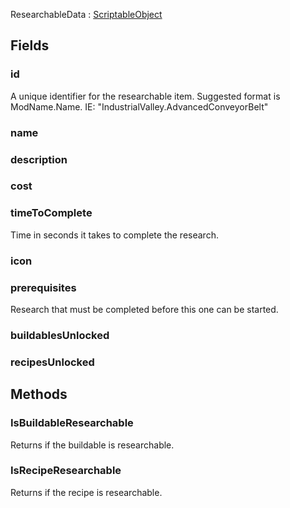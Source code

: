 <p class="title">ResearchableData<span> : <a href="https://docs.unity3d.com/6000.1/Documentation/ScriptReference/ScriptableObject.html" title="ScriptableObject" class="inherit-link">ScriptableObject</a></span><p>

## Fields

### id

A unique identifier for the researchable item. Suggested format is ModName.Name. IE:
		     "IndustrialValley.AdvancedConveyorBelt"

<div><Declaration modifier="public string" content=" <span>&lt;span class=&quot;field&quot;&gt;id&lt;/span&gt;</span>"></Declaration></div>

### name

<div><Declaration modifier="public new string" content=" <span>&lt;span class=&quot;field&quot;&gt;name&lt;/span&gt;</span>"></Declaration></div>

### description

<div><Declaration modifier="public string" content=" <span>&lt;span class=&quot;field&quot;&gt;description&lt;/span&gt;</span>"></Declaration></div>

### cost

<div><Declaration modifier="public int" content=" <span>&lt;span class=&quot;field&quot;&gt;cost&lt;/span&gt;</span>"></Declaration></div>

### timeToComplete

Time in seconds it takes to complete the research.

<div><Declaration modifier="public int" content=" <span>&lt;span class=&quot;field&quot;&gt;timeToComplete&lt;/span&gt;</span>"></Declaration></div>

### icon

<div><Declaration modifier="public &lt;a href=&quot;https://docs.unity3d.com/6000.1/Documentation/ScriptReference/Texture2D.html&quot; title=&quot;Texture2D&quot; class=&quot;inherit-link&quot;&gt;Texture2D&lt;/a&gt;" content=" <span>&lt;span class=&quot;field&quot;&gt;icon&lt;/span&gt;</span>"></Declaration></div>

### prerequisites

Research that must be completed before this one can be started.

<div><Declaration modifier="public List&amp;lt;&lt;a href=&quot;#/api/IndustrialValley.Data/ResearchableData&quot; title=&quot;ResearchableData&quot; class=&quot;inherit-link&quot;&gt;ResearchableData&lt;/a&gt;&amp;gt;" content=" <span>&lt;span class=&quot;field&quot;&gt;prerequisites&lt;/span&gt;</span>"></Declaration></div>

### buildablesUnlocked

<div><Declaration modifier="public List&amp;lt;&lt;a href=&quot;#/api/IndustrialValley.Data/BuildableData&quot; title=&quot;BuildableData&quot; class=&quot;inherit-link&quot;&gt;BuildableData&lt;/a&gt;&amp;gt;" content=" <span>&lt;span class=&quot;field&quot;&gt;buildablesUnlocked&lt;/span&gt;</span>"></Declaration></div>

### recipesUnlocked

<div><Declaration modifier="public List&amp;lt;&lt;a href=&quot;#/api/IndustrialValley.Data/RecipeData&quot; title=&quot;RecipeData&quot; class=&quot;inherit-link&quot;&gt;RecipeData&lt;/a&gt;&amp;gt;" content=" <span>&lt;span class=&quot;field&quot;&gt;recipesUnlocked&lt;/span&gt;</span>"></Declaration></div>

## Methods

### IsBuildableResearchable

Returns if the buildable is researchable.

<div><Declaration modifier="public bool" content=" <span>&lt;span class=&quot;method&quot;&gt;IsBuildableResearchable&lt;/span&gt;(&lt;span class=&quot;param&quot;&gt;&lt;a href=&quot;#/api/IndustrialValley.Data/BuildableData&quot; title=&quot;BuildableData&quot; class=&quot;inherit-link&quot;&gt;BuildableData&lt;/a&gt;&lt;/span&gt; buildable)</span>"></Declaration></div>

### IsRecipeResearchable

Returns if the recipe is researchable.

<div><Declaration modifier="public bool" content=" <span>&lt;span class=&quot;method&quot;&gt;IsRecipeResearchable&lt;/span&gt;(&lt;span class=&quot;param&quot;&gt;&lt;a href=&quot;#/api/IndustrialValley.Data/RecipeData&quot; title=&quot;RecipeData&quot; class=&quot;inherit-link&quot;&gt;RecipeData&lt;/a&gt;&lt;/span&gt; recipe)</span>"></Declaration></div>
